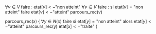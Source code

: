 $\forall v \in V$ faire :
	etat$[v] <- \text{"non atteint"}$
$\forall v \in V$ faire :
	si etat$[v] = \text{"non atteint"}$ faire
		etat$[v] <- \text{"atteint"}$
		parcours_rec(v)

parcours_rec(x) {
	$\forall y \in N(x)$ faire
		si etat$[y] = \text{"non atteint"}$ alors
			etat$[y] <- \text{"atteint"}$
			parcours_rec(y)
		etat$[x] <- \text{"traite"}$
}
